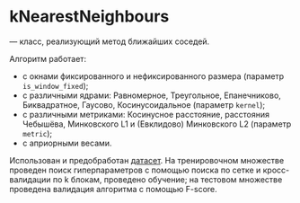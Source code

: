 # kNearestNeighbours
— класс, реализующий метод ближайших соседей.

Алгоритм работает:

*   с окнами фиксированного и нефиксированного размера (параметр `is_window_fixed`);
*   с различными ядрами: Равномерное, Треугольное, Епанечниково, Биквадратное, Гаусово, Косинусоидальное (параметр `kernel`);
*   с различными метриками: Косинусное расстояние, расстояния Чебышёва, Минковского L1 и (Евклидово) Минковского L2 (параметр `metric`);
*   с априорными весами.

Использован и предобработан [датасет](https://www.kaggle.com/datasets/fedesoriano/stellar-classification-dataset-sdss17). На тренировочном множестве проведен поиск гиперпараметров с помощью поиска по сетке и кросс-валидации по k блокам, проведено обучение; на тестовом множестве проведена валидация алгоритма с помощью F-score. 
